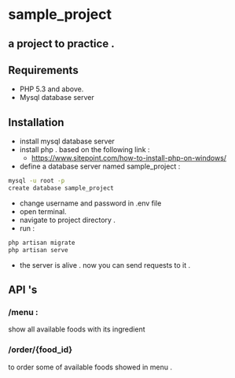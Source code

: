  sample_project
===============

## a project to practice .

 Requirements
---

- PHP 5.3 and above.
- Mysql database server


 Installation
---
- install mysql database server
- install php . based on the following link : 
  - https://www.sitepoint.com/how-to-install-php-on-windows/
- define a database server named sample_project :


```sh
mysql -u root -p 
create database sample_project
```

- change username and password in .env file
- open terminal.
- navigate to project directory . 
- run :

```sh
php artisan migrate 
php artisan serve
```
- the server is alive . now you can send requests to it . 

API 's
---
### /menu : 
show all available foods with its ingredient

### /order/{food_id}
to order some of available foods showed in menu . 
